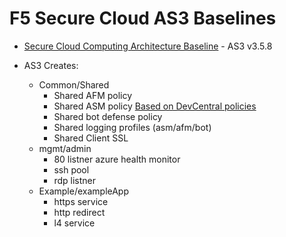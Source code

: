# F5 Secure Cloud AS3 Baselines

- [Secure Cloud Computing Architecture Baseline](https://raw.githubusercontent.com/Mikej81/f5-securecloud-AS3/master/dist/latest/sccaBaseline.json) - AS3 v3.5.8


- AS3 Creates:
  - Common/Shared
    - Shared AFM policy
    - Shared ASM policy [Based on DevCentral policies](https://github.com/f5devcentral/f5-asm-policy-templates "f5DevCentral")
    - Shared bot defense policy
    - Shared logging profiles (asm/afm/bot)
    - Shared Client SSL
  - mgmt/admin
    - 80 listner azure health monitor
    - ssh pool
    - rdp listner 
  - Example/exampleApp
    - https service
    - http redirect
    - l4 service
